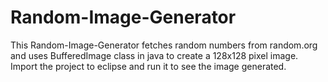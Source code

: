 # Random-Image-Generator

This Random-Image-Generator fetches random numbers from random.org and uses BufferedImage class in java to create a 128x128 pixel image.
Import the project to eclipse and run it to see the image generated.
